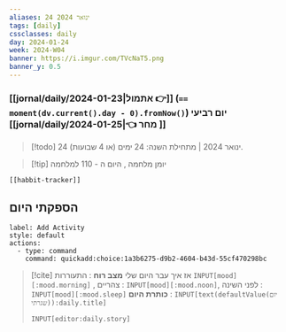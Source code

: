 ```yaml
---
aliases: 24 ינואר 2024
tags: [daily]
cssclasses: daily
day: 2024-01-24
week: 2024-W04
banner: https://i.imgur.com/TVcNaT5.png
banner_y: 0.5
---
```


### [[jornal/daily/2024-01-23|אתמול 👉]] (**`== moment(dv.current().day - 0).fromNow()`**) יום רביעי [[jornal/daily/2024-01-25|👈 מחר ]]

> [!todo]   24 ינואר 2024 | מתחילת השנה: 24 ימים (או 4 שבועות). 

> [!tip]  יומן מלחמה , היום ה - 110 למלחמה

```meta-bind-embed
[[habbit-tracker]]
```

## הספקתי היום

```meta-bind-button
label: Add Activity
style: default
actions: 
  - type: command
    command: quickadd:choice:1a3b6275-d9b2-4604-b43d-55cf470298bc

```

> [!cite] אז איך עבר היום שלי
> **מצב רוח** :  התעוררות `INPUT[mood][:mood.morning]` , צהריים : `INPUT[mood][:mood.noon]`,  לפני השינה :  `INPUT[mood][:mood.sleep]`
> **כותרת היום** : `INPUT[text(defaultValue(יום שגרתי)):daily.title]`
> ```meta-bind
> INPUT[editor:daily.story]
> ```